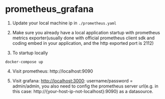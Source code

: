 # prometheus_grafana

1. Update your local machine ip in `./prometheus.yaml`
2. Make sure you already have a local application startup with prometheus metrics exporter(usually done with official
   prometheus client sdk and coding embed in your application, and the http exported port is 2112)

3. To startup locally

```
docker-compose up
```

4. Visit prometheus: http://localhost:9090

5. Visit grafana: [http://localhost:3000](http://localhost:3000): username/password = admin/admin, you also need to config the prometheus server url(e.g. in this
   case: http://{your-host-ip-not-localhost}:9090) as a datasource.
